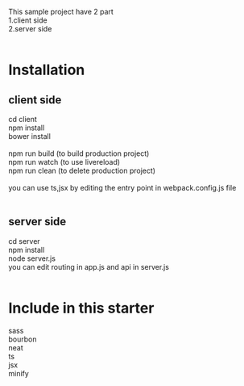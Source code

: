 This sample project have 2 part<br>
1.client side<br>
2.server side<br>
<br>
<h1>Installation</h1>
<h2>client side</h2>
cd client<br>
npm install<br>
bower install<br>
<br>
npm run build (to build production project)<br>
npm run watch (to use livereload)<br>
npm run clean (to delete production project)<br>
<br>
you can use ts,jsx by editing the entry point in webpack.config.js file<br>
<br>
<h2>server side</h2>
cd server<br>
npm install<br>
node server.js<br>
you can edit routing in app.js and api in server.js<br>
<br>
<h1>Include in this starter</h1>
sass<br>
bourbon<br>
neat<br>
ts<br>
jsx<br>
minify



